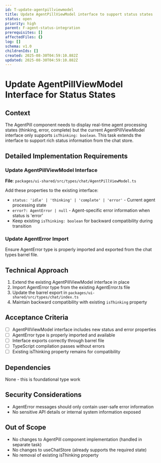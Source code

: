 ```yaml
---
id: T-update-agentpillviewmodel
title: Update AgentPillViewModel interface to support status states
status: open
priority: high
parent: F-agent-status-integration
prerequisites: []
affectedFiles: {}
log: []
schema: v1.0
childrenIds: []
created: 2025-08-30T04:59:10.882Z
updated: 2025-08-30T04:59:10.882Z
---
```


# Update AgentPillViewModel Interface for Status States

## Context

The AgentPill component needs to display real-time agent processing states (thinking, error, complete) but the current AgentPillViewModel interface only supports `isThinking: boolean`. This task extends the interface to support rich status information from the chat store.

## Detailed Implementation Requirements

### Update AgentPillViewModel Interface

**File**: `packages/ui-shared/src/types/chat/AgentPillViewModel.ts`

Add these properties to the existing interface:

- `status: 'idle' | 'thinking' | 'complete' | 'error'` - Current agent processing state
- `error?: AgentError | null` - Agent-specific error information when status is 'error'
- Keep existing `isThinking: boolean` for backward compatibility during transition

### Update AgentError Import

Ensure AgentError type is properly imported and exported from the chat types barrel file.

## Technical Approach

1. Extend the existing AgentPillViewModel interface in place
2. Import AgentError type from the existing AgentError.ts file
3. Update the barrel export in `packages/ui-shared/src/types/chat/index.ts`
4. Maintain backward compatibility with existing `isThinking` property

## Acceptance Criteria

- [ ] AgentPillViewModel interface includes new status and error properties
- [ ] AgentError type is properly imported and available
- [ ] Interface exports correctly through barrel file
- [ ] TypeScript compilation passes without errors
- [ ] Existing isThinking property remains for compatibility

## Dependencies

None - this is foundational type work

## Security Considerations

- AgentError messages should only contain user-safe error information
- No sensitive API details or internal system information exposed

## Out of Scope

- No changes to AgentPill component implementation (handled in separate task)
- No changes to useChatStore (already supports the required state)
- No removal of existing isThinking property
